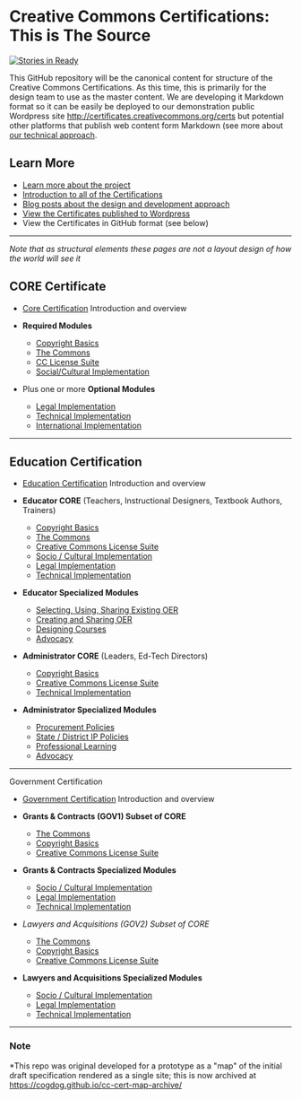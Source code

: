 # Creative Commons Certifications: This is The Source


[![Stories in Ready](https://badge.waffle.io/creativecommons/cc-cert-map.svg?label=ready&title=Waffle)](http://waffle.io/creativecommons/cc-cert-map)

This GitHub repository will be the canonical content for structure of the Creative Commons Certifications. As this time, this is primarily for the design team to use as the master content. We are developing it Markdown format so it can be easily be deployed to our demonstration public Wordpress site http://certificates.creativecommons.org/certs but potential other platforms that publish web content form Markdown (see more about [our technical approach](https://certificates.creativecommons.org/category/tech/).

## Learn More

* [Learn more about the project](https://certificates.creativecommons.org/about/)
* [Introduction to all of the Certifications](https://certificates.creativecommons.org/certs/)
* [Blog posts about the design and development approach](https://certificates.creativecommons.org/)
* [View the Certificates published to Wordpress](https://certificates.creativecommons.org/certs)
* View the Certificates in GitHub format (see below)



---- 

*Note that as structural elements these pages are not a layout design of how the world will see it*

## CORE Certificate

* [Core Certification](core/index.md) Introduction and overview

* **Required Modules**
  * [Copyright Basics](core/copyright.md)
  * [The Commons](core/commons/index.md)
  * [CC License Suite](core/licenses.md)
  * [Social/Cultural Implementation](core/social-cultural.md)
  
* Plus one or more **Optional Modules**
  * [Legal Implementation](core/legal.md)
  * [Technical Implementation](core/technical.md)
  * [International Implementation](core/international.md)


---- 

## Education Certification

* [Education Certification](edu/index.md) Introduction and overview

* **Educator CORE** (Teachers, Instructional Designers, Textbook Authors, Trainers)
  * [Copyright Basics](edu/copyright-educators.md)
  * [The Commons](edu/commons-educators.md)
  * [Creative Commons License Suite](edu/licenses-educators.md)
  * [Socio / Cultural Implementation](edu/social-cultural-educators.md)
  * [Legal Implementation](edu/legal-educators.md)
  * [Technical Implementation](edu/technical-educators.md)


* **Educator Specialized Modules**
  * [Selecting, Using, Sharing Existing OER](edu/existing-oer.md)
  * [Creating and Sharing OER](edu/creating-oer.md)
  * [Designing Courses](edu/course-design.md)
  * [Advocacy](edu/advocacy-educators.md)
  
* **Administrator CORE** (Leaders, Ed-Tech Directors)
  * [Copyright Basics](edu/copyright-admin.md)
  * [Creative Commons License Suite](edu/licenses-admin.md)
  * [Technical Implementation](edu/technical-admin.md)


* **Administrator Specialized Modules**
  * [Procurement Policies](edu/procurement-admin.md)
  * [State / District IP Policies](edu/policies-admin.md)
  * [Professional Learning](edu/professional-admin.md)
  * [Advocacy](edu/advocacy-admin.md)


---- 

Government Certification

* [Government Certification](gov/index.md) Introduction and overview

* **Grants & Contracts (GOV1) Subset of CORE**
  * [The Commons](commons-gov1.md)
  * [Copyright Basics](copyright-gov1.md)
  * [Creative Commons License Suite](gov1.md)

* **Grants & Contracts Specialized Modules**
  * [Socio / Cultural Implementation](social-cultural-gov1.md)
  * [Legal Implementation](legal-gov1.md)
  * [Technical Implementation](technical-gov1.md)
  
* *Lawyers and Acquisitions (GOV2) *Subset of CORE**
  * [The Commons](commons-gov2.md)
  * [Copyright Basics](copyright-gov2.md)
  * [Creative Commons License Suite](gov2.md)

* **Lawyers and Acquisitions Specialized Modules**
  * [Socio / Cultural Implementation](social-cultural-gov2.md)
  * [Legal Implementation](legal-gov2.md)
  * [Technical Implementation](technical-gov2.md)


---- 
### Note
*This repo was original developed for a prototype as a "map" of the initial draft specification rendered as a single site; this is now archived at https://cogdog.github.io/cc-cert-map-archive/

